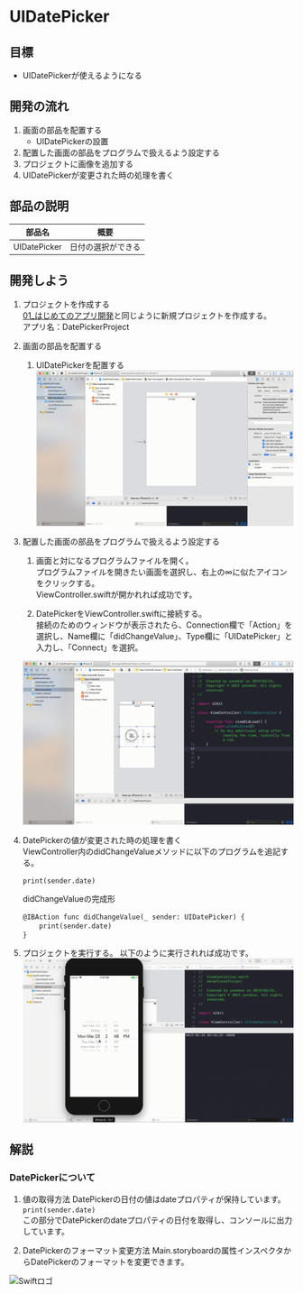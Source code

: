 # UIDatePicker

## 目標
- UIDatePickerが使えるようになる

## 開発の流れ

1. 画面の部品を配置する
	- UIDatePickerの設置
2. 配置した画面の部品をプログラムで扱えるよう設定する
3. プロジェクトに画像を追加する
4. UIDatePickerが変更された時の処理を書く

## 部品の説明

|部品名|概要|
|---|---|
| UIDatePicker |日付の選択ができる|

## 開発しよう

1. プロジェクトを作成する  
	[01_はじめてのアプリ開発](../01_はじめてのアプリ開発.md)と同じように新規プロジェクトを作成する。  
	アプリ名：DatePickerProject
	
2. 画面の部品を配置する
	1. UIDatePickerを配置する
	![Swiftロゴ](./img/place_datepicker.gif)

3. 配置した画面の部品をプログラムで扱えるよう設定する
	1. 画面と対になるプログラムファイルを開く。  
		プログラムファイルを開きたい画面を選択し、右上の∞に似たアイコンをクリックする。  
		ViewController.swiftが開かれれば成功です。

	2. DatePickerをViewController.swiftに接続する。  
	接続のためのウィンドウが表示されたら、Connection欄で「Action」を選択し、Name欄に「didChangeValue」、Type欄に「UIDatePicker」と入力し、「Connect」を選択。

	![Swiftロゴ](./img/connect_datepicker.gif)

4. DatePickerの値が変更された時の処理を書く  
  ViewController内のdidChangeValueメソッドに以下のプログラムを追記する。

	``` 
	print(sender.date)  
	```
  
	didChangeValueの完成形

	```
	@IBAction func didChangeValue(_ sender: UIDatePicker) {
        print(sender.date)
    }
	```

5. プロジェクトを実行する。
	以下のように実行されれば成功です。
	![Swiftロゴ](./img/DatePickerProject.gif)

## 解説

### DatePickerについて
1. 値の取得方法
DatePickerの日付の値はdateプロパティが保持しています。  
```print(sender.date)```  
この部分でDatePickerのdateプロパティの日付を取得し、コンソールに出力しています。

2. DatePickerのフォーマット変更方法
Main.storyboardの属性インスペクタからDatePickerのフォーマットを変更できます。

![Swiftロゴ](./img/edit_datepicker.gif)
